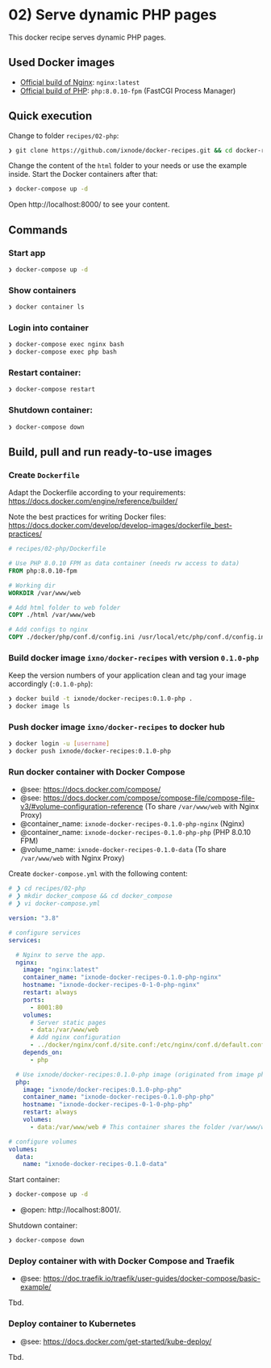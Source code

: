 # 02) Serve dynamic PHP pages

This docker recipe serves dynamic PHP pages.

## Used Docker images

* [Official build of Nginx](https://hub.docker.com/_/nginx): `nginx:latest`
* [Official build of PHP](https://hub.docker.com/_/php): `php:8.0.10-fpm` (FastCGI Process Manager)

## Quick execution

Change to folder `recipes/02-php`:

```bash
❯ git clone https://github.com/ixnode/docker-recipes.git && cd docker-recipes/recipes/02-php
```

Change the content of the `html` folder to your needs or use the example inside. Start the Docker containers after that:

```bash
❯ docker-compose up -d
```

Open http://localhost:8000/ to see your content.

## Commands

### Start app

```bash
❯ docker-compose up -d
```

### Show containers

```bash
❯ docker container ls
```

### Login into container

```bash
❯ docker-compose exec nginx bash
❯ docker-compose exec php bash
```

### Restart container:

```bash
❯ docker-compose restart
```

### Shutdown container:

```bash
❯ docker-compose down
```
## Build, pull and run ready-to-use images

### Create `Dockerfile`

Adapt the Dockerfile according to your requirements: https://docs.docker.com/engine/reference/builder/

Note the best practices for writing Docker files: https://docs.docker.com/develop/develop-images/dockerfile_best-practices/

```dockerfile
# recipes/02-php/Dockerfile

# Use PHP 8.0.10 FPM as data container (needs rw access to data)
FROM php:8.0.10-fpm

# Working dir
WORKDIR /var/www/web

# Add html folder to web folder
COPY ./html /var/www/web

# Add configs to nginx
COPY ./docker/php/conf.d/config.ini /usr/local/etc/php/conf.d/config.ini
```

### Build docker image `ixno/docker-recipes` with version `0.1.0-php`

Keep the version numbers of your application clean and tag your image accordingly (`:0.1.0-php`):

```bash
❯ docker build -t ixnode/docker-recipes:0.1.0-php .
❯ docker image ls
```

### Push docker image `ixno/docker-recipes` to docker hub

```bash
❯ docker login -u [username]
❯ docker push ixnode/docker-recipes:0.1.0-php
```

### Run docker container with Docker Compose

* @see: https://docs.docker.com/compose/
* @see: https://docs.docker.com/compose/compose-file/compose-file-v3/#volume-configuration-reference (To share `/var/www/web` with Nginx Proxy)
* @container_name: `ixnode-docker-recipes-0.1.0-php-nginx` (Nginx)
* @container_name: `ixnode-docker-recipes-0.1.0-php-php` (PHP 8.0.10 FPM)
* @volume_name: `ixnode-docker-recipes-0.1.0-data` (To share `/var/www/web` with Nginx Proxy)

Create `docker-compose.yml` with the following content:

```yaml
# ❯ cd recipes/02-php
# ❯ mkdir docker_compose && cd docker_compose
# ❯ vi docker-compose.yml

version: "3.8"

# configure services
services:

  # Nginx to serve the app.
  nginx:
    image: "nginx:latest"
    container_name: "ixnode-docker-recipes-0.1.0-php-nginx"
    hostname: "ixnode-docker-recipes-0-1-0-php-nginx"
    restart: always
    ports:
      - 8001:80
    volumes:
      # Server static pages
      - data:/var/www/web
      # Add nginx configuration
      - ../docker/nginx/conf.d/site.conf:/etc/nginx/conf.d/default.conf
    depends_on:
      - php

  # Use ixnode/docker-recipes:0.1.0-php image (originated from image php:8.0.10-fpm) with the data it contains
  php:
    image: "ixnode/docker-recipes:0.1.0-php-php"
    container_name: "ixnode-docker-recipes-0.1.0-php-php"
    hostname: "ixnode-docker-recipes-0-1-0-php-php"
    restart: always
    volumes:
      - data:/var/www/web # This container shares the folder /var/www/web via volume data, because it already exists

# configure volumes
volumes:
  data:
    name: "ixnode-docker-recipes-0.1.0-data"
```

Start container:

```bash
❯ docker-compose up -d
```

* @open: http://localhost:8001/.

Shutdown container:

```bash
❯ docker-compose down 
```

### Deploy container with with Docker Compose and Traefik

* @see: https://doc.traefik.io/traefik/user-guides/docker-compose/basic-example/

Tbd.

### Deploy container to Kubernetes

* @see: https://docs.docker.com/get-started/kube-deploy/

Tbd.
